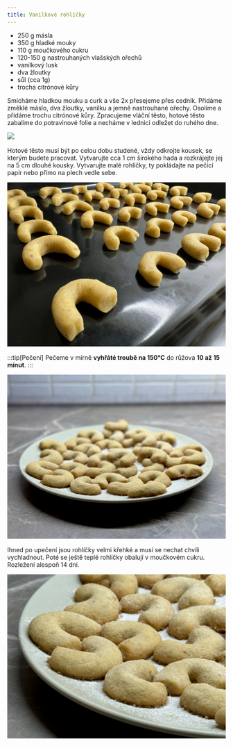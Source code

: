 ```yaml
---
title: Vanilkové rohlíčky
---
```


* 250 g másla
* 350 g hladké mouky
* 110 g moučkového cukru
* 120-150 g nastrouhaných vlašských ořechů
* vanilkový lusk
* dva žloutky
* sůl (cca 1g)
* trocha citrónové kůry

Smícháme hladkou mouku a curk a vše 2x přesejeme přes cedník.
Přidáme změklé máslo, dva žloutky, vanilku a jemně nastrouhané ořechy.
Osolíme a přidáme trochu citrónové kůry. Zpracujeme vláční těsto,
hotové těsto zabalíme do potravinové folie a
necháme v lednici odležet do ruhého dne.

![](./rohlicky-testo.jpeg)

Hotové těsto musí být po celou dobu studené, vždy odkrojte kousek, se kterým budete pracovat.
Vytvarujte cca 1 cm širokého hada a rozkrájejte jej na 5 cm dlouhé kousky.
Vytvarujte malé rohlíčky, ty pokládajte na pečící papír nebo přímo na plech vedle sebe.

![](./rohlicky-plech.jpeg)

:::tip[Pečení]
Pečeme v mírně **vyhřáté troubě na 150°C** do růžova **10 až 15 minut**.
:::

![](./rohlicky.jpeg)

Ihned po upečení jsou rohlíčky velmi křehké a musí se nechat chvíli vychladnout.
Poté se ještě teplé rohlíčky obalují v moučkovém cukru. Rozležení alespoň 14 dní.

![](./rohlicky-detail.jpeg)
